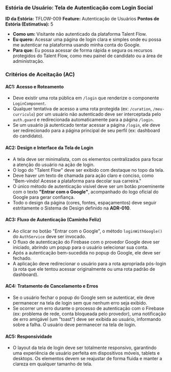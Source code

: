 ### **Estória de Usuário: Tela de Autenticação com Login Social**

**ID da Estória:** TFLOW-009 **Feature:** Autenticação de Usuários **Pontos de Estória (Estimativa):** 5

- **Como um:** Visitante não autenticado da plataforma Talent Flow.
- **Eu quero:** Acessar uma página de login clara e simples onde eu possa me autenticar na plataforma usando minha conta do Google.
- **Para que:** Eu possa acessar de forma rápida e segura os recursos protegidos do Talent Flow, como meu painel de candidato ou a área de administração.

### **Critérios de Aceitação (AC)**

#### **AC1: Acesso e Roteamento**

- Deve existir uma rota pública em `/login` que renderize o componente `LoginComponent`.
- Qualquer tentativa de acesso a uma rota protegida (ex: `/curation`, `/meu-curriculo`) por um usuário não autenticado deve ser interceptada pelo `auth.guard` e redirecionada automaticamente para a página `/login`.
- Se um usuário já autenticado tentar acessar a página `/login`, ele deve ser redirecionado para a página principal de seu perfil (ex: dashboard do candidato).

#### **AC2: Design e Interface da Tela de Login**

- A tela deve ser minimalista, com os elementos centralizados para focar a atenção do usuário na ação de login.
- O logo do "Talent Flow" deve ser exibido com destaque no topo da tela.
- Deve haver um texto de chamada para ação claro e conciso, como "Bem-vindo! Acesse a plataforma para decolar sua carreira."
- O único método de autenticação visível deve ser um botão proeminente com o texto **"Entrar com o Google"**, acompanhado do logo oficial do Google para gerar confiança.
- Todo o design da página (cores, fontes, espaçamentos) deve seguir estritamente o Sistema de Design definido na **ADR-010**.

#### **AC3: Fluxo de Autenticação (Caminho Feliz)**

- Ao clicar no botão "Entrar com o Google", o método `loginWithGoogle()` do `AuthService` deve ser invocado.
- O fluxo de autenticação do Firebase com o provedor Google deve ser iniciado, abrindo um popup para o usuário selecionar sua conta.
- Após a autenticação bem-sucedida no popup do Google, ele deve ser fechado.
- A aplicação deve redirecionar o usuário para a rota apropriada pós-login (a rota que ele tentou acessar originalmente ou uma rota padrão de dashboard).

#### **AC4: Tratamento de Cancelamento e Erros**

- Se o usuário fechar o popup do Google sem se autenticar, ele deve permanecer na tela de login sem que nenhum erro seja exibido.
- Se ocorrer um erro durante o processo de autenticação com o Firebase (ex: problema de rede, conta bloqueada pelo provedor), uma notificação de erro amigável (um "toast") deve ser exibida ao usuário, informando sobre a falha. O usuário deve permanecer na tela de login.

#### **AC5: Responsividade**

- O layout da tela de login deve ser totalmente responsivo, garantindo uma experiência de usuário perfeita em dispositivos móveis, tablets e desktops. Os elementos devem se reajustar de forma fluida e manter a clareza em qualquer tamanho de tela.